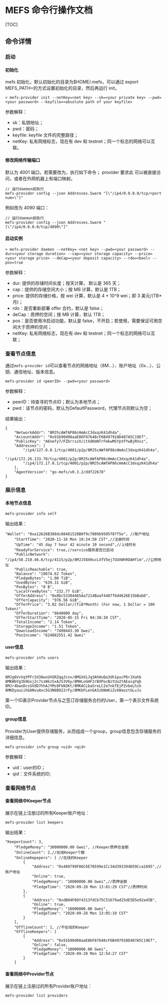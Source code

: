 # MEFS 命令行操作文档

[TOC]

## 命令详情

### 启动

#### 初始化

mefs 初始化，默认初始化的目录为\$HOME/.mefs，可以通过 export MEFS_PATH=<local dir>的方式设置初始化的目录，然后再运行 init。

```shell
> mefs-provider init --netKey=<net key> --sk=<your private key> --pwd=<your password> --keyfile=<absolute path of your keyfile>
```

参数解释：

- sk：私钥地址；
- pwd：密码；
- keyfile: keyfile 文件的完整路径；
- netKey: 私有网络标志，现在有 dev 和 testnet；同一个标志的网络可以互联。

#### 修改网络传输端口

默认为 4001 端口，若需要改为<port num>，执行如下命令；
provider 要求此 <port num> 可以被直接访问，或者在外网机器上有端口映射。

```shell
// 运行daemon前执行
mefs-provider config --json Addresses.Swarm "[\"/ip4/0.0.0.0/tcp/<port num>\"]"
```

例如改为 4090 端口：

```shell
// 运行daemon前执行
mefs-provider config --json Addresses.Swarm "[\"/ip4/0.0.0.0/tcp/4090\"]"
```

#### 启动实例

```shell
> mefs-provider daemon --netKey= <net key> --pwd=<your password> --dur=<your storage duration> --cap=<your storage capacity> --price=<your storage price> --deCap=<your deposit capacity> --rdo=<bool> --pos=true
```

参数解释：

- dur: 提供的存储时间长度；按天计算， 默认是 365 天；
- cap：提供的存储空间大小；按 MB 计算，默认是 1TB；
- price: 提供的存储价格，按 wei 计算，默认是 4 * 10^9 wei；即 3 美元/(TB\*月)；
- rdo：是否重新部署 offer 合约，默认是 false；
- deCap：质押的空间；按 MB 计算，默认 1TB；
- pos：是否使用冷启动功能，默认是 false，不开启；若使用，需要保证可用空间大于质押的空间；
- netKey: 私有网络标志，现在有 dev 和 testnet；同一个标志的网络可以互联；

### 查看节点信息

通过`mefs-provider id`可以查看节点的网络地址（8M...）、账户地址（0x...）、公钥、通信地址、版本信息。

```shell
mefs-provider id <peerID> --pwd=<your password>
```
参数解释：

* peerID：待查寻的节点ID；默认为本地节点；
* pwd：该节点的密码，默认为DefaultPassword，代理节点则默认为空；

结果输出：

```shell
{
	"NetworkAddr": "8MJ5cAWfAP86cHmAcC3dxqzK41dh4a",
	"AccountAddr": "0x91b90d08aaE86F87648cF6B497918D487A5C19Ef",
	"PublicKey": "A6nefy7/FZbrrszX/itXdKmNTrFmkwMSYptFYwBjRVxz",
	"Addresses": [
		"/ip4/127.0.0.1/tcp/4001/p2p/8MJ5cAWfAP86cHmAcC3dxqzK41dh4a",
		"/ip4/172.26.133.70/tcp/4001/p2p/8MJ5cAWfAP86cHmAcC3dxqzK41dh4a",
		"/ip4/172.17.0.1/tcp/4001/p2p/8MJ5cAWfAP86cHmAcC3dxqzK41dh4a"
	],
	"AgentVersion": "go-mefs/v0.3.2/ddf22678"
}
```

### 展示信息

#### 本地节点信息

```shell
mefs-provider info self
```

输出结果：

```shell
"Wallet": "0xa12626B388dc08481520B0f9c7009b9505f87f5e", //账户地址
	"StartTime": "2020-11-16 Mon 10:24:50 CST",//注册时间
	"UpTime": "45 day 7 hour 42 minute 10 second",//上线时长
	"ReadyForService": true,//service服务是否已启动
	"PublicNetwork": "/ip4/58.210.46.6/tcp/4115/p2p/8MJJ58XHucLXfV5ej7GUXWhRDAHfim",//公网地址
	"PublicReachable": true,
	"Balance": "10874.62 Token",
	"PledgeBytes": "1.00 TiB",
	"UsedBytes": "639.31 GiB",
	"PosBytes": "0 B",
	"LocalFreeBytes": "232.77 GiB",
	"OfferAddress": "0x8bc53304465Aa7214Baaf4407f6d4626E15bBab0",
	"OfferCapacity": "976.56 GiB",
	"OfferPrice": "3.02 Dollar/(TiB*Month) (For now, 1 Dollar = 100 Token)",
	"OfferDuration": "8640000 day",
	"OfferStartTime": "2020-05-15 Fri 04:38:38 CST",
	"TotalIncome": "2.14 Token",
	"StorageIncome": "1.51 Token",
	"DownloadIncome": "7498443.30 Gwei",
	"PosIncome": "624882551.42 Gwei"
```

#### user信息

```shell
mefs-provider info users
```

输出结果：

```shell
8MJg6VvVqYPFr2d38wxUVGRZqqJcnv/8MGXdiJq3AhHuQa3dh1pucP6rJXahb
8MKWbYg3b9Gxj2c7szWkzSxAJS3V6y/8MHLoGHF2rBXPocBztUu2tAEaiqYqb
8MJr4bwoDcsGVdD7hhAJYMs8FkN3Kt/8MKACLbaSreLC2e7nkfEjPZvbeLhzk
8MKDyauiihGANvuAxc5G3N6B922rFy/8MKbFLenGA3zbNmKiZvkWaoztGLvJu
```
第一个ID表示Provider节点与之签订存储服务合约的User，第一个表示文件系统ID。

#### group信息

Provider为User提供存储服务，从而组成一个group，group信息包含存储服务的详细信息。

```shell
mefs-provider info group <uid> <qid>
```

参数解释：

* uid：user的ID；
* qid：文件系统的ID;

### 查看网络节点

#### 查看网络中Keeper节点

展示在链上注册过的所有Keeper账户地址：

```shell
mefs-provider list keepers
```

输出结果：

```shell
"KeeperCount": 3,
	"PledgeMoney": "30000000.00 Gwei", //Keeper质押总金额
	"OnlineCount": 2,//在线Keeper个数
	"OnlineKepepers": [ //在线的Keeper
		{
			"Address": "0x489799F06C6E70599e1Cc34d393394D59Cca1695",//账户地址
			"Online": true,
			"PledgeMoney": "10000000.00 Gwei",//质押金额
			"PledgeTime": "2020-09-28 Mon 13:01:29 CST"//质押时间
		},
		{
			"Address": "0xdB04F60f4313fdCb75C51679ad25dE5D5e92a45B",
			"Online": true,
			"PledgeMoney": "10000000.00 Gwei",
			"PledgeTime": "2020-09-28 Mon 13:05:10 CST"
		}
	],
	"OfflineCount": 1, //不在线的Keeper
	"OfflineKeepers": [
		{
			"Address": "0x91b90d08aaE86F87648cF6B497918D487A5C19Ef",
			"Online": false,
			"PledgeMoney": "10000000.00 Gwei",
			"PledgeTime": "2020-09-28 Mon 12:54:27 CST"
		}
	]
```
#### 查看网络中Provider节点

展示在链上注册过的所有Provider账户地址：

```shell
mefs-provider list providers
```